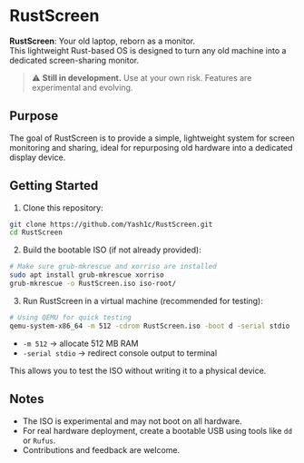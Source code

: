 # RustScreen

**RustScreen**: Your old laptop, reborn as a monitor.  
This lightweight Rust-based OS is designed to turn any old machine into a dedicated screen-sharing monitor.  

> ⚠️ **Still in development.** Use at your own risk. Features are experimental and evolving.

## Purpose

The goal of RustScreen is to provide a simple, lightweight system for screen monitoring and sharing, ideal for repurposing old hardware into a dedicated display device.  

## Getting Started

1. Clone this repository:

```bash
git clone https://github.com/Yash1c/RustScreen.git
cd RustScreen
````

2. Build the bootable ISO (if not already provided):

```bash
# Make sure grub-mkrescue and xorriso are installed
sudo apt install grub-mkrescue xorriso
grub-mkrescue -o RustScreen.iso iso-root/
```

3. Run RustScreen in a virtual machine (recommended for testing):

```bash
# Using QEMU for quick testing
qemu-system-x86_64 -m 512 -cdrom RustScreen.iso -boot d -serial stdio
```

* `-m 512` → allocate 512 MB RAM
* `-serial stdio` → redirect console output to terminal

This allows you to test the ISO without writing it to a physical device.

## Notes

* The ISO is experimental and may not boot on all hardware.
* For real hardware deployment, create a bootable USB using tools like `dd` or `Rufus`.
* Contributions and feedback are welcome.


